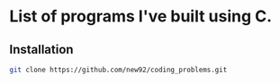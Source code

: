 # List of programs I've built using C.

## Installation

```bash
git clone https://github.com/new92/coding_problems.git
```
